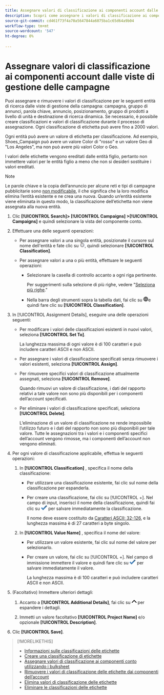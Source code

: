 ```yaml
---
title: Assegnare valori di classificazione ai componenti account dalle viste di gestione delle campagne
description: Scopri come assegnare i valori di classificazione ai componenti dell’account.
source-git-commit: cd461f73f4a70a5647844a6075ba1c65d64a9b04
workflow-type: tm+mt
source-wordcount: '547'
ht-degree: 0%

---
```


# Assegnare valori di classificazione ai componenti account dalle viste di gestione delle campagne

Puoi assegnare e rimuovere i valori di classificazione per le seguenti entità di ricerca dalle viste di gestione della campagna: campagna, gruppo di annunci, parola chiave, annuncio, posizionamento, gruppo di prodotti a livello di unità e destinazione di ricerca dinamica. Se necessario, è possibile creare classificazioni e valori di classificazione durante il processo di assegnazione. Ogni classificazione di etichetta può avere fino a 2000 valori.

Ogni entità può avere un valore di etichetta per classificazione. Ad esempio, Shoes_Campaign può avere un valore Color di &quot;rosso&quot; e un valore Geo di &quot;Los Angeles&quot;, ma non può avere più valori Color o Geo.

I valori delle etichette vengono ereditati dalle entità figlio, pertanto non immettere valori per le entità figlio a meno che non si desideri sostituire i valori ereditati.

>[!NOTE]
>
>Le parole chiave e la copia dell’annuncio per alcune reti e tipi di campagne pubblicitarie sono [non modificabile](/help/search-social-commerce/campaign-management/faqs-campaigns.md), il che significa che la loro modifica elimina l’entità esistente e ne crea una nuova. Quando un’entità esistente viene eliminata in questo modo, la classificazione dell’etichetta non viene assegnata alla nuova entità.

1. Clic **[!UICONTROL Search]> [!UICONTROL Campaigns] >[!UICONTROL Campaigns]** e quindi selezionare la vista del componente conto.

1. Effettuare una delle seguenti operazioni:

   * Per assegnare valori a una singola entità, posizionate il cursore sul nome dell&#39;entità e fate clic su ![Pulsante Menu](/help/search-social-commerce/assets/arrow-dropdown-menu.png "Pulsante Menu"), quindi selezionare **[!UICONTROL Classification]**.

   * Per assegnare valori a una o più entità, effettuare le seguenti operazioni:

      * Selezionare la casella di controllo accanto a ogni riga pertinente.

         Per suggerimenti sulla selezione di più righe, vedere &quot;[Seleziona più righe](/help/search-social-commerce/common-tasks/navigation-editing-selection/multiple-rows-select.md).&quot;

      * Nella barra degli strumenti sopra la tabella dati, fai clic su ![Altro](/help/search-social-commerce/assets/more.png "Altro")e quindi fare clic su **[!UICONTROL Classification]**.

1. In [!UICONTROL Assignment Details], eseguire una delle operazioni seguenti:

   * Per modificare i valori delle classificazioni esistenti in nuovi valori, seleziona **[!UICONTROL Set To]**.

      La lunghezza massima di ogni valore è di 100 caratteri e può includere caratteri ASCII e non ASCII.

   * Per assegnare i valori di classificazione specificati senza rimuovere i valori esistenti, seleziona **[!UICONTROL Assign]**.

   * Per rimuovere specifici valori di classificazione attualmente assegnati, seleziona **[!UICONTROL Remove]**.

      Quando rimuovi un valore di classificazione, i dati del rapporto relativi a tale valore non sono più disponibili per i componenti dell’account specificati.

   * Per eliminare i valori di classificazione specificati, seleziona **[!UICONTROL Delete]**.

      L’eliminazione di un valore di classificazione ne rende impossibile l’utilizzo futuro e i dati del rapporto non sono più disponibili per tale valore. Tutte le assegnazioni tra i valori e i componenti specifici dell’account vengono rimosse, ma i componenti dell’account non vengono eliminati.

1. Per ogni valore di classificazione applicabile, effettua le seguenti operazioni:

   1. In **[!UICONTROL Classification]** , specifica il nome della classificazione:

      * Per utilizzare una classificazione esistente, fai clic sul nome della classificazione per espanderla.

      * Per creare una classificazione, fai clic su [!UICONTROL +]. Nel campo di input, inserisci il nome della classificazione, quindi fai clic su ![Salva](/help/search-social-commerce/assets/select.png "Salva") per salvare immediatamente la classificazione.

         Il nome deve essere costituito da [Caratteri ASCII: 32-126](https://www.asciitable.com/), e la lunghezza massima è di 27 caratteri a byte singolo.
   1. In **[!UICONTROL Value Name]** , specifica il nome del valore:

      * Per utilizzare un valore esistente, fai clic sul nome del valore per selezionarlo.

      * Per creare un valore, fai clic su [!UICONTROL +]. Nel campo di immissione immettere il valore e quindi fare clic su ![Salva](/help/search-social-commerce/assets/select.png "Salva") per salvare immediatamente il valore.

         La lunghezza massima è di 100 caratteri e può includere caratteri ASCII e non ASCII.


1. (Facoltativo) Immettere ulteriori dettagli:

   1. Accanto a **[!UICONTROL Additional Details]**, fai clic su ![Apri](/help/search-social-commerce/assets/chevron-up.png "Apri") per espandere i dettagli.

   1. Immetti un valore facoltativo **[!UICONTROL Project Name]** e/o opzionale **[!UICONTROL Description]**.

1. Clic **[!UICONTROL Save]**.

>[!MORELIKETHIS]
>
>* [Informazioni sulle classificazioni delle etichette](classification-about.md)
>* [Creare una classificazione di etichette](classification-create.md)
>* [Assegnare valori di classificazione ai componenti conto utilizzando i bulksheet](classification-values-assign-bulksheets.md)
>* [Rimuovere i valori di classificazione delle etichette dai componenti dell’account](classification-values-remove.md)
>* [Elimina valori di classificazione delle etichette](classification-values-delete.md)
>* [Eliminare le classificazioni delle etichette](classification-delete.md)

